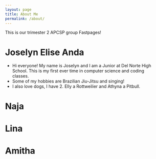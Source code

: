 ```yaml
---
layout: page
title: About Me
permalink: /about/
---
```

This is our trimester 2 APCSP group Fastpages! 
# Joselyn Elise Anda
- Hi everyone! My name is Joselyn and I am a Junior at Del Norte High School. This is my first ever time in computer science and coding classes. 
- Some of my hobbies are Brazilian Jiu-Jitsu and singing!
- I also love dogs, I have 2. Elly a Rottweilier and Athyna a Pitbull.

# Naja

# Lina

# Amitha


